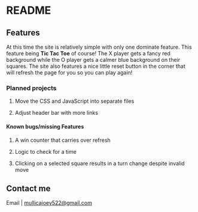 # README

## Features
At this time the site is relatively simple with only one dominate feature. This feature being **Tic Tac Toe** of course! The X player gets a fancy red background while the O player gets a calmer blue background on their squares. The site also features a nice little reset button in the corner that will refresh the page for you so you can play again!

### Planned projects

1. Move the CSS and JavaScript into separate files

2. Adjust header bar with more links

#### Known bugs/missing Features

1. A win counter that carries over refresh

2. Logic to check for a time

3. Clicking on a selected square results in a turn change despite invalid move

Contact me
---
Email | mullicajoey522@gmail.com

